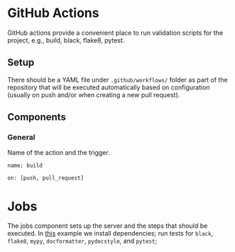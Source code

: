 # GitHub Actions

GitHub actions provide a convenient place to run validation scripts for the project, e.g., build, black, flake8, pytest.

## Setup

There should be a YAML file under `.github/workflows/` folder as part of the repository that will be executed automatically based on configuration (usually on push and/or when creating a new pull request).

## Components

### General

Name of the action and the trigger.
```
name: build

on: [push, pull_request]
```

# Jobs

The jobs component sets up the server and the steps that should be executed. In [this](https://github.com/iai-group/template-project/blob/main/.github/workflows/python-package-conda.yaml) example we install dependencies; run tests for `black`, `flake8`, `mypy`, `docformatter`, `pydocstyle`, and `pytest`;
